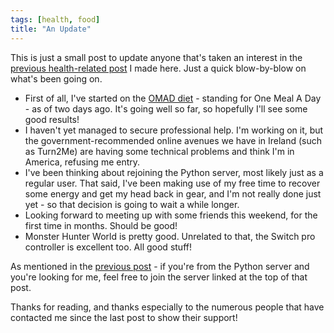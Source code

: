 ```yaml
---
tags: [health, food]
title: "An Update"
---
```


This is just a small post to update anyone that's taken an interest in the [previous health-related post](/posts/why-is-your-name-white-gdude/) I made here. Just a quick blow-by-blow on what's been going on.

* First of all, I've started on the [OMAD diet](https://www.medicalnewstoday.com/articles/320125.php) - standing for One Meal A Day - as of two days ago. It's going well so far, so hopefully I'll see some good results!
* I haven't yet managed to secure professional help. I'm working on it, but the government-recommended online avenues we have in Ireland (such as Turn2Me) are having some technical problems and think I'm in America, refusing me entry.
* I've been thinking about rejoining the Python server, most likely just as a regular user. That said, I've been making use of my free time to recover some energy and get my head back in gear, and I'm not really done just yet - so that decision is going to wait a while longer.
* Looking forward to meeting up with some friends this weekend, for the first time in months. Should be good!
* Monster Hunter World is pretty good. Unrelated to that, the Switch pro controller is excellent too. All good stuff!

As mentioned in the [previous post](/posts/why-is-your-name-white-gdude/) - if you're from the Python server and you're looking for me, feel free to join the server linked at the top of that post.

Thanks for reading, and thanks especially to the numerous people that have contacted me since the last post to show their support! 
